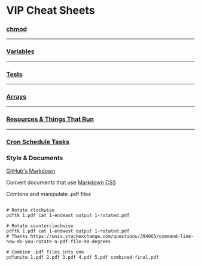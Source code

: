 # VIP Cheat Sheets

### [chmod](https://github.com/inkVerb/vip/blob/master/Cheat-Sheets/chmod.md)

___
### [Variables](https://github.com/inkVerb/vip/blob/master/Cheat-Sheets/Variables.md)

___
### [Tests](https://github.com/inkVerb/vip/blob/master/Cheat-Sheets/Tests.md)

___
### [Arrays](https://github.com/inkVerb/vip/blob/master/Cheat-Sheets/Arrays.md)

___
### [Resources & Things That Run](https://github.com/inkVerb/vip/blob/master/Cheat-Sheets/Resources.md)

___
### [Cron Schedule Tasks](https://github.com/inkVerb/vip/blob/master/Cheat-Sheets/Cron.md)

### Style & Documents

[GitHub's Markdown](https://github.com/sindresorhus/github-markdown-css)

Convert documents that use [Markdown CSS](https://github.com/otsaloma/markdown-css)

Combine and manipulate .pdf files
```shell

# Rotate clockwise
pdftk 1.pdf cat 1-endeast output 1-rotated.pdf

# Rotate counterclockwise
pdftk 1.pdf cat 1-endwest output 1-rotated.pdf
# Thanks https://unix.stackexchange.com/questions/394065/command-line-how-do-you-rotate-a-pdf-file-90-degrees

# Combine .pdf files into one
pdfunite 1.pdf 2.pdf 3.pdf 4.pdf 5.pdf combined-final.pdf

```
